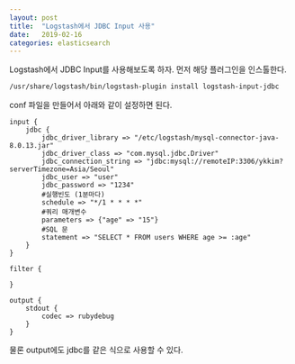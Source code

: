 ```yaml
---
layout: post
title:  "Logstash에서 JDBC Input 사용"
date:   2019-02-16
categories: elasticsearch
---
```


Logstash에서 JDBC Input를 사용해보도록 하자. 먼저 해당 플러그인을 인스톨한다.

```bash 
/usr/share/logstash/bin/logstash-plugin install logstash-input-jdbc
```

conf 파일을 만들어서 아래와 같이 설정하면 된다. 

```
input {
    jdbc {        
        jdbc_driver_library => "/etc/logstash/mysql-connector-java-8.0.13.jar"
        jdbc_driver_class => "com.mysql.jdbc.Driver"
        jdbc_connection_string => "jdbc:mysql://remoteIP:3306/ykkim?serverTimezone=Asia/Seoul"
        jdbc_user => "user"
        jdbc_password => "1234"
        #실행빈도 (1분마다)
        schedule => "*/1 * * * *"
        #쿼리 매개변수 
        parameters => {"age" => "15"}
        #SQL 문
        statement => "SELECT * FROM users WHERE age >= :age"
    }
}

filter {

}

output {
    stdout {
        codec => rubydebug
    }
}
```

물론 output에도 jdbc를 같은 식으로 사용할 수 있다. 